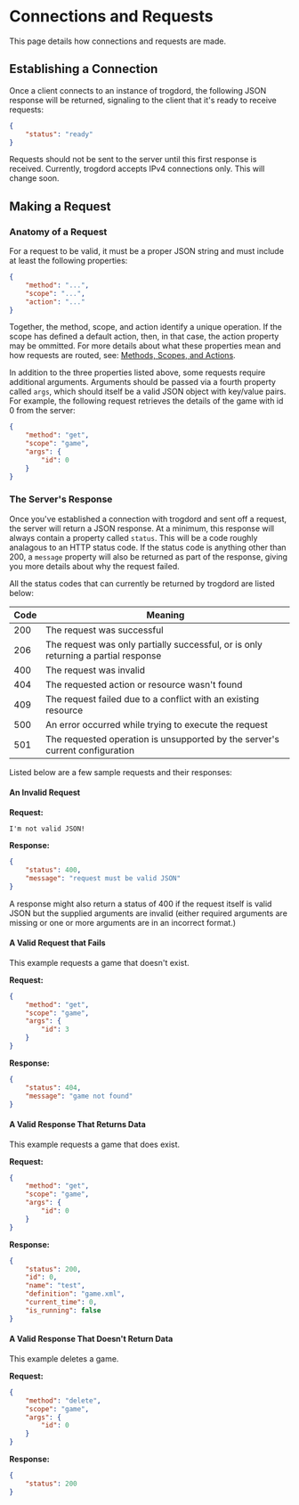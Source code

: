 # Connections and Requests

This page details how connections and requests are made.

## Establishing a Connection

Once a client connects to an instance of trogdord, the following JSON response will be returned, signaling to the client that it's ready to receive requests:

```json
{
	"status": "ready"
}
```

Requests should not be sent to the server until this first response is received. Currently, trogdord accepts IPv4 connections only. This will change soon.

## Making a Request

### Anatomy of a Request

For a request to be valid, it must be a proper JSON string and must include at least the following properties:

```json
{
	"method": "...",
	"scope": "...",
	"action": "..."
}
```

Together, the method, scope, and action identify a unique operation. If the scope has defined a default action, then, in that case, the action property may be ommitted. For more details about what these properties mean and how requests are routed, see: [Methods, Scopes, and Actions](./scopes-and-actions.md).

In addition to the three properties listed above, some requests require additional arguments. Arguments should be passed via a fourth property called `args`, which should itself be a valid JSON object with key/value pairs. For example, the following request retrieves the details of the game with id 0 from the server:

```json
{
	"method": "get",
	"scope": "game",
	"args": {
		"id": 0
	}
}
```

### The Server's Response

Once you've established a connection with trogdord and sent off a request, the server will return a JSON response. At a minimum, this response will always contain a property called `status`. This will be a code roughly analagous to an HTTP status code. If the status code is anything other than 200, a `message` property will also be returned as part of the response, giving you more details about why the request failed.

All the status codes that can currently be returned by trogdord are listed below:

| Code | Meaning |
|-|-|
| 200 | The request was successful |
| 206 | The request was only partially successful, or is only returning a partial response |
| 400 | The request was invalid |
| 404 | The requested action or resource wasn't found |
| 409 | The request failed due to a conflict with an existing resource |
| 500 | An error occurred while trying to execute the request |
| 501 | The requested operation is unsupported by the server's current configuration |

Listed below are a few sample requests and their responses:

#### An Invalid Request

**Request:**

```
I'm not valid JSON!
```

**Response:**

```json
{
	"status": 400,
	"message": "request must be valid JSON"
}
```

A response might also return a status of 400 if the request itself is valid JSON but the supplied arguments are invalid (either required arguments are missing or one or more arguments are in an incorrect format.)

#### A Valid Request that Fails

This example requests a game that doesn't exist.

**Request:**

```json
{
	"method": "get",
	"scope": "game",
	"args": {
		"id": 3
	}
}
```

**Response:**

```json
{
	"status": 404,
	"message": "game not found"
}
```

#### A Valid Response That Returns Data

This example requests a game that does exist.

**Request:**

```json
{
	"method": "get",
	"scope": "game",
	"args": {
		"id": 0
	}
}
```

**Response:**

```json
{
	"status": 200,
	"id": 0,
	"name": "test",
	"definition": "game.xml",
	"current_time": 0,
	"is_running": false
}
```

#### A Valid Response That Doesn't Return Data

This example deletes a game.

**Request:**

```json
{
	"method": "delete",
	"scope": "game",
	"args": {
		"id": 0
	}
}
```

**Response:**

```json
{
	"status": 200
}
```